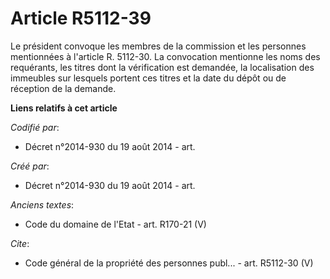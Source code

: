 # Article R5112-39

Le président convoque les membres de la commission et les personnes mentionnées à l'article R. 5112-30. La convocation
mentionne les noms des requérants, les titres dont la vérification est demandée, la localisation des immeubles sur lesquels
portent ces titres et la date du dépôt ou de réception de la demande.

**Liens relatifs à cet article**

_Codifié par_:

  - Décret n°2014-930 du 19 août 2014 - art.

_Créé par_:

  - Décret n°2014-930 du 19 août 2014 - art.

_Anciens textes_:

  - Code du domaine de l'Etat - art. R170-21 (V)

_Cite_:

  - Code général de la propriété des personnes publ... - art. R5112-30 (V)
